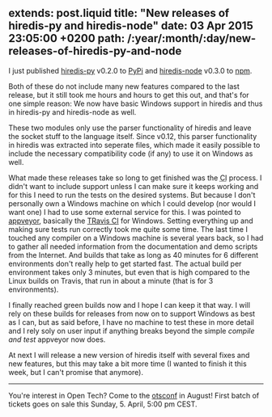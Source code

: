 extends: post.liquid
title: "New releases of hiredis-py and hiredis-node"
date: 03 Apr 2015 23:05:00 +0200
path: /:year/:month/:day/new-releases-of-hiredis-py-and-node
---

I just published [hiredis-py][] v0.2.0 to [PyPi][] and [hiredis-node][] v0.3.0 to [npm][].

Both of these do not include many new features compared to the last release, but it still took me hours and hours to get this out, and that's for one simple reason:
We now have basic Windows support in hiredis and thus in hiredis-py and hiredis-node as well.

These two modules only use the parser functionality of hiredis and leave the socket stuff to the language itself.
Since v0.12, this parser functionality in hiredis was extracted into seperate files, which made it easily possible to include the necessary compatibility code (if any) to use it on Windows as well.

What made these releases take so long to get finished was the <abbr title="Continuous Integration">CI</abbr> process.
I didn't want to include support unless I can make sure it keeps working and for this I need to run the tests on the desired systems.
But because I don't personally own a Windows machine on which I could develop (nor would I want one) I had to use some external service for this.
I was pointed to [appveyor][], basically the [TRavis CI][travis] for Windows.
Setting everything up and making sure tests run correctly took me quite some time.
The last time I touched any compiler on a Windows machine is several years back, so I had to gather all needed information from the documentation and demo scripts from the Internet.
And builds that take as long as 40 minutes for 6 different environments don't really help to get started fast.
The actual build per environment takes only 3 minutes, but even that is high compared to the Linux builds on Travis, that run in about a minute (that is for 3 environments).

I finally reached green builds now and I hope I can keep it that way.
I will rely on these builds for releases from now on to support Windows as best as I can, but as said before, I have no machine to test these in more detail and I rely soly on user input if anything breaks beyond the simple *compile and test* appveyor now does.

At next I will release a new version of hiredis itself with several fixes and new features, but this may take a bit more time (I wanted to finish it this week, but I can't promise that anymore).

---

You're interest in Open Tech? Come to the [otsconf](https://otsconf.com/) in August! First batch of tickets goes on sale this Sunday, 5. April, 5:00 pm CEST.

[hiredis-node]: https://github.com/redis/hiredis-node
[npm]: https://www.npmjs.com/package/hiredis
[hiredis-py]: https://github.com/redis/hiredis-py
[pypi]: https://pypi.python.org/pypi/hiredis/
[appveyor-py]: https://ci.appveyor.com/project/badboy/hiredis-py
[appveyor-node]: https://ci.appveyor.com/project/badboy/hiredis-node
[appveyor]: http://appveyor.com
[travis]: http://travis-ci.org
